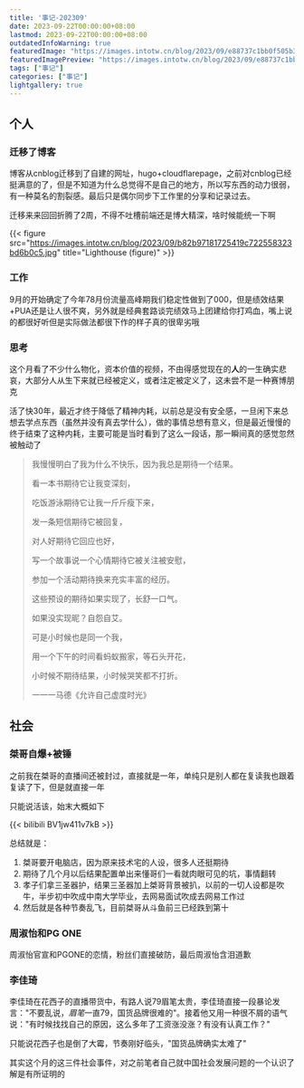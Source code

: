 ```yaml
---
title: '事记-202309'
date: 2023-09-22T00:00:00+08:00
lastmod: 2023-09-22T00:00:00+08:00
outdatedInfoWarning: true
featuredImage: "https://images.intotw.cn/blog/2023/09/e88737c1bb0f505b3a01dcc169dae8f7.jpeg"
featuredImagePreview: "https://images.intotw.cn/blog/2023/09/e88737c1bb0f505b3a01dcc169dae8f7.jpeg"
tags: ["事记"]
categories: ["事记"]
lightgallery: true
---
```


## 个人

### 迁移了博客

博客从cnblog迁移到了自建的网址，hugo+cloudflarepage，之前对cnblog已经挺满意的了，但是不知道为什么总觉得不是自己的地方，所以写东西的动力很弱，有一种莫名的割裂感。最后只是偶尔同步下工作里的分享和记录过去。

迁移来来回回折腾了2周，不得不吐槽前端还是博大精深，啥时候能统一下啊

{{< figure src="https://images.intotw.cn/blog/2023/09/b82b97181725419c722558323bd6b0c5.jpg" title="Lighthouse (figure)" >}} 

### 工作

9月的开始确定了今年78月份流量高峰期我们稳定性做到了000，但是绩效结果+PUA还是让人很不爽，另外就是经典套路谈完绩效马上团建给你打鸡血，嘴上说的都很好听但是实际做法都很下作的样子真的很卑劣哦

### 思考

这个月看了不少什么物化，资本价值的视频，不由得感觉现在的**人**的一生确实悲哀，大部分人从生下来就已经被定义，或者注定被定义了，这未尝不是一种赛博朋克

活了快30年，最近才终于降低了精神内耗，以前总是没有安全感，一旦闲下来总想去学点东西（虽然并没有真去学什么），做的事情总想有意义，但是最近慢慢的终于结束了这种内耗，主要可能是当时看到了这么一段话，那一瞬间真的感觉忽然被触动了

> 我慢慢明白了我为什么不快乐，因为我总是期待一个结果。
>
> 看一本书期待它让我变深刻，
>
> 吃饭游泳期待它让我一斤斤瘦下来，
>
> 发一条短信期待它被回复，
>
> 对人好期待它回应也好，
>
> 写一个故事说一个心情期待它被关注被安慰，
>
> 参加一个活动期待换来充实丰富的经历。
>
> 这些预设的期待如果实现了，长舒一口气。
>
> 如果没实现昵？自怨自艾。
>
> 可是小时候也是同一个我，
>
> 用一个下午的时间看蚂蚁搬家，等石头开花，
>
> 小时候不期待结果，小时候哭笑都不打折。
>
> 一一一马德《允许自己虚度时光》



##  社会

### 桀哥自爆+被锤

之前我在桀哥的直播间还被封过，直接就是一年，单纯只是别人都在复读我也跟着复读了下，但是就直接一年

只能说活该，始末大概如下

{{< bilibili BV1jw411v7kB >}}



总结就是：

1. 桀哥要开电脑店，因为原来技术宅的人设，很多人还挺期待
2. 期待了几个月以后结果配置单出来懂哥们一看就肉眼可见的坑，事情翻转
3. 孝子们拿三圣器护，结果三圣器加上桀哥背景被扒，以前的一切人设都是吹牛，半步初中吹成中南大学毕业，去网易面试吹成去网易工作过
4. 然后就是各种节奏乱飞，目前桀哥从斗鱼前三已经跌到第十

### 周淑怡和PG ONE

周淑怡官宣和PGONE的恋情，粉丝们直接破防，最后周淑怡含泪道歉

### 李佳琦

李佳琦在花西子的直播带货中，有路人说79眉笔太贵，李佳琦直接一段暴论发言："不要乱说，*眉笔*一直79，国货品牌很难的"。接着他又用一种很不屑的语气说："有时候找找自己的原因，这么多年了工资涨没涨？有没有认真工作？"

只能说花西子也是倒了大霉，节奏刚好临头，"国货品牌确实太难了"

其实这个月的这三件社会事件，对之前笔者自己就中国社会发展问题的一个认识了解是有所证明的



